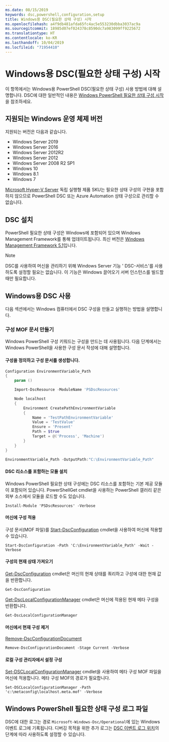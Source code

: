 ```yaml
---
ms.date: 08/15/2019
keywords: dsc,powershell,configuration,setup
title: Windows용 DSC(필요한 상태 구성) 시작
ms.openlocfilehash: a4f9db481afda65fc4ac5e553230dbba3037ac9a
ms.sourcegitcommit: 18985d07ef024378c8590dc7a983099ff9225672
ms.translationtype: HT
ms.contentlocale: ko-KR
ms.lasthandoff: 10/04/2019
ms.locfileid: "71954410"
---
```

# <a name="get-started-with-desired-state-configuration-dsc-for-windows"></a>Windows용 DSC(필요한 상태 구성) 시작

이 항목에서는 Windows용 PowerShell DSC(필요한 상태 구성) 사용 방법에 대해 설명합니다.
DSC에 대한 일반적인 내용은 [Windows PowerShell 필요한 상태 구성 시작](../overview/overview.md)을 참조하세요.

## <a name="supported-windows-operation-system-versions"></a>지원되는 Windows 운영 체제 버전

지원되는 버전은 다음과 같습니다.

- Windows Server 2019
- Windows Server 2016
- Windows Server 2012R2
- Windows Server 2012
- Windows Server 2008 R2 SP1
- Windows 10
- Windows 8.1
- Windows 7

[Microsoft Hyper-V Server](/windows-server/virtualization/hyper-v/hyper-v-server-2016) 독립 실행형 제품 SKU는 필요한 상태 구성의 구현을 포함하지 않으므로 PowerShell DSC 또는 Azure Automation 상태 구성으로 관리할 수 없습니다.

## <a name="installing-dsc"></a>DSC 설치

PowerShell 필요한 상태 구성은 Windows에 포함되어 있으며 Windows Management Framework를 통해 업데이트됩니다.
최신 버전은 [Windows Management Framework 5.1](https://www.microsoft.com/en-us/download/details.aspx?id=54616)입니다.

> [!NOTE]
> DSC를 사용하여 머신을 관리하기 위해 Windows Server 기능 ' DSC-서비스'를 사용하도록 설정할 필요는 없습니다.
> 이 기능은 Windows 끌어오기 서버 인스턴스를 빌드할 때만 필요합니다.

## <a name="using-dsc-for-windows"></a>Windows용 DSC 사용

다음 섹션에서는 Windows 컴퓨터에서 DSC 구성을 만들고 실행하는 방법을 설명합니다.

### <a name="creating-a-configuration-mof-document"></a>구성 MOF 문서 만들기

Windows PowerShell 구성 키워드는 구성을 만드는 데 사용됩니다.
다음 단계에서는 Windows PowerShell을 사용한 구성 문서 작성에 대해 설명합니다.

#### <a name="define-a-configuration-and-generate-the-configuration-document"></a>구성을 정의하고 구성 문서를 생성합니다.

```powershell
Configuration EnvironmentVariable_Path
{
    param ()

    Import-DscResource -ModuleName 'PSDscResources'

    Node localhost
    {
        Environment CreatePathEnvironmentVariable
        {
            Name = 'TestPathEnvironmentVariable'
            Value = 'TestValue'
            Ensure = 'Present'
            Path = $true
            Target = @('Process', 'Machine')
        }
    }
}

EnvironmentVariable_Path -OutputPath:"C:\EnvironmentVariable_Path"
```
#### <a name="install-a-module-containing-dsc-resources"></a>DSC 리소스를 포함하는 모듈 설치

Windows PowerShell 필요한 상태 구성에는 DSC 리소스를 포함하는 기본 제공 모듈이 포함되어 있습니다.
PowerShellGet cmdlet을 사용하는 PowerShell 갤러리 같은 외부 소스에서 모듈을 로드할 수도 있습니다.

`Install-Module 'PSDscResources' -Verbose`

#### <a name="apply-the-configuration-to-the-machine"></a>머신에 구성 적용

구성 문서(MOF 파일)를 [Start-DscConfiguration](/powershell/module/psdesiredstateconfiguration/start-dscconfiguration) cmdlet을 사용하여 머신에 적용할 수 있습니다.

`Start-DscConfiguration -Path 'C:\EnvironmentVariable_Path' -Wait -Verbose`

#### <a name="get-the-current-state-of-the-configuration"></a>구성의 현재 상태 가져오기

[Get-DscConfiguration](/powershell/module/psdesiredstateconfiguration/get-dscconfiguration) cmdlet은 머신의 현재 상태를 쿼리하고 구성에 대한 현재 값을 반환합니다.

`Get-DscConfiguration`

[Get-DscLocalConfigurationManager](/powershell/module/psdesiredstateconfiguration/get-dscLocalConfigurationManager) cmdlet은 머신에 적용된 현재 메타 구성을 반환합니다.

`Get-DscLocalConfigurationManager`

#### <a name="remove-the-current-configuration-from-a-machine"></a>머신에서 현재 구성 제거

[Remove-DscConfigurationDocument](/powershell/module/psdesiredstateconfiguration/remove-dscconfigurationdocument)

`Remove-DscConfigurationDocument -Stage Current -Verbose`

#### <a name="configure-settings-in-local-configuration-manager"></a>로컬 구성 관리자에서 설정 구성

[Set-DSCLocalConfigurationManager](/powershell/module/PSDesiredStateConfiguration/Set-DscLocalConfigurationManager) cmdlet을 사용하여 메타 구성 MOF 파일을 머신에 적용합니다.
메타 구성 MOF의 경로가 필요합니다.

`Set-DSCLocalConfigurationManager -Path 'c:\metaconfig\localhost.meta.mof' -Verbose`

## <a name="windows-powershell-desired-state-configuration-log-files"></a>Windows PowerShell 필요한 상태 구성 로그 파일

DSC에 대한 로그는 경로 `Microsoft-Windows-Dsc/Operational`에 있는 Windows 이벤트 로그에 기록됩니다.
디버깅 목적을 위한 추가 로그는 [DSC 이벤트 로그 위치](/powershell/dsc/troubleshooting/troubleshooting#where-are-dsc-event-logs)의 단계에 따라 사용하도록 설정할 수 있습니다.
